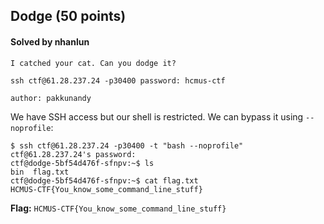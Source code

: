 ## Dodge (50 points)

#### Solved by nhanlun

```
I catched your cat. Can you dodge it?

ssh ctf@61.28.237.24 -p30400 password: hcmus-ctf

author: pakkunandy
```

We have SSH access but our shell is restricted. We can bypass it using `--noprofile`:

```
$ ssh ctf@61.28.237.24 -p30400 -t "bash --noprofile"
ctf@61.28.237.24's password:
ctf@dodge-5bf54d476f-sfnpv:~$ ls
bin  flag.txt
ctf@dodge-5bf54d476f-sfnpv:~$ cat flag.txt
HCMUS-CTF{You_know_some_command_line_stuff}
```

**Flag:** `HCMUS-CTF{You_know_some_command_line_stuff}`
